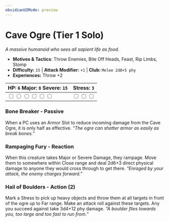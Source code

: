 ```yaml
---
obsidianUIMode: preview
---
```

# Cave Ogre (Tier 1 Solo)

*A massive humanoid who sees all sapient life as food.*

- **Motives & Tactics**: Throw Enemies, Bite Off Heads, Feast, Rip Limbs, Stomp
- **Difficulty:** `15` | **Attack Modifier:** `+1` | **Club:** `Melee 2d8+5 phy`
- **Experiences:** Throw +2

| HP: `6` Major: `8` Severe: `15` | Stress: `3` |
|--|--|
|  <input type="checkbox" unchecked id="722eb9eb"> <input type="checkbox" unchecked id="53599208"> <input type="checkbox" unchecked id="ae4fd5a9"> <input type="checkbox" unchecked id="56366fd4"> <input type="checkbox" unchecked id="fcce02f3"> <input type="checkbox" unchecked id="2c9f34a4"> |  <input type="checkbox" unchecked id="8d28357a"> <input type="checkbox" unchecked id="605c482f"> <input type="checkbox" unchecked id="2d2f0f55"> |

### Bone Breaker - Passive

When a PC uses an Armor Slot to reduce incoming damage from the Cave Ogre, it is only half as effective. *“The ogre can shatter armor as easily as break bones.”*

### Rampaging Fury - Reaction

When this creature takes Major or Severe Damage, they rampage. Move them to somewhere within Close range and deal 2d6+3 direct physical damage to anyone they would cross through to get there. *“Enraged by your attack, the enemy charges forward.”*

### Hail of Boulders - Action (2)

Mark a Stress to pick up heavy objects and throw them at all targets in front of the ogre up to Far range. Make an attack roll against these targets. Any you succeed against take 3d4+12 phy damage. *“A boulder flies towards you, too large and too fast to run from.”*



